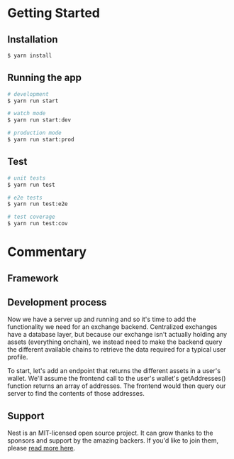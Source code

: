 # Getting Started

## Installation

```bash
$ yarn install
```

## Running the app

```bash
# development
$ yarn run start

# watch mode
$ yarn run start:dev

# production mode
$ yarn run start:prod
```

## Test

```bash
# unit tests
$ yarn run test

# e2e tests
$ yarn run test:e2e

# test coverage
$ yarn run test:cov
```

# Commentary

## Framework

## Development process
Now we have a server up and running and so it's time to add the functionality we need for an exchange backend. Centralized exchanges have a database layer, but because our exchange isn't actually holding any assets (everything onchain), we instead need to make the backend query the different available chains to retrieve the data required for a typical user profile.

To start, let's add an endpoint that returns the different assets in a user's wallet. We'll assume the frontend call to the user's wallet's getAddresses() function returns an array of addresses. The frontend would then query our server to find the contents of those addresses.

## Support

Nest is an MIT-licensed open source project. It can grow thanks to the sponsors and support by the amazing backers. If you'd like to join them, please [read more here](https://docs.nestjs.com/support).

